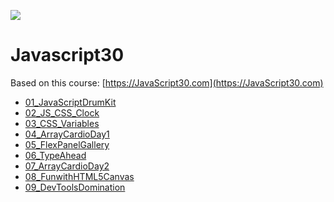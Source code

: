 ![](https://javascript30.com/images/JS3-social-share.png)

# Javascript30

Based on this course: [https://JavaScript30.com](https://JavaScript30.com)

- [01_JavaScriptDrumKit](http://luisfmelo.github.io/Javascript30/01_JavaScriptDrumKit)
- [02_JS_CSS_Clock](http://luisfmelo.github.io/Javascript30/02_JS_CSS_Clock)
- [03_CSS_Variables](http://luisfmelo.github.io/Javascript30/03_CSS_Variables)
- [04_ArrayCardioDay1](http://luisfmelo.github.io/Javascript30/04_ArrayCardioDay1)
- [05_FlexPanelGallery](http://luisfmelo.github.io/Javascript30/05_FlexPanelGallery)
- [06_TypeAhead](http://luisfmelo.github.io/Javascript30/06_TypeAhead)
- [07_ArrayCardioDay2](http://luisfmelo.github.io/Javascript30/07_ArrayCardioDay2)
- [08_FunwithHTML5Canvas](http://luisfmelo.github.io/Javascript30/08_FunwithHTML5Canvas)
- [09_DevToolsDomination](http://luisfmelo.github.io/Javascript30/09_DevToolsDomination)
